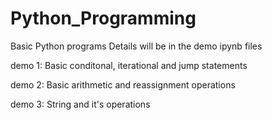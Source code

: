 # Python_Programming
Basic Python programs
Details will be in the demo ipynb files

demo 1: Basic conditonal, iterational and jump statements

demo 2: Basic arithmetic and reassignment operations

demo 3: String and it's operations
